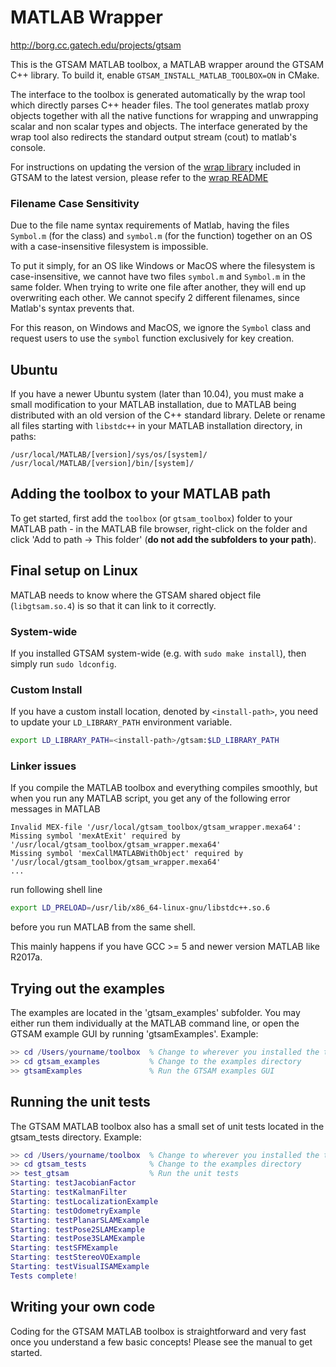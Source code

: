 # MATLAB Wrapper

http://borg.cc.gatech.edu/projects/gtsam

This is the GTSAM MATLAB toolbox, a MATLAB wrapper around the GTSAM C++ library. To build it, enable `GTSAM_INSTALL_MATLAB_TOOLBOX=ON` in CMake.

The interface to the toolbox is generated automatically by the wrap tool which directly parses C++ header files.
The tool generates matlab proxy objects together with all the native functions for wrapping and unwrapping scalar and non scalar types and objects.
The interface generated by the wrap tool also redirects the standard output stream (cout) to matlab's console.

For instructions on updating the version of the [wrap library](https://github.com/borglab/wrap) included in GTSAM to the latest version, please refer to the [wrap README](https://github.com/borglab/wrap/blob/master/README.md#git-subtree-and-contributing)

### Filename Case Sensitivity

Due to the file name syntax requirements of Matlab, having the files `Symbol.m` (for the class) and `symbol.m` (for the function) together on an OS with a case-insensitive filesystem is impossible.

To put it simply, for an OS like Windows or MacOS where the filesystem is case-insensitive, we cannot have two files `symbol.m` and `Symbol.m` in the same folder. When trying to write one file after another, they will end up overwriting each other. We cannot specify 2 different filenames, since Matlab's syntax prevents that.

For this reason, on Windows and MacOS, we ignore the `Symbol` class and request users to use the `symbol` function exclusively for key creation.

## Ubuntu

If you have a newer Ubuntu system (later than 10.04), you must make a small modification to your MATLAB installation, due to MATLAB being distributed with an old version of the C++ standard library. Delete or rename all files starting with `libstdc++` in your MATLAB installation directory, in paths:

    /usr/local/MATLAB/[version]/sys/os/[system]/
    /usr/local/MATLAB/[version]/bin/[system]/

## Adding the toolbox to your MATLAB path

To get started, first add the `toolbox` (or `gtsam_toolbox`) folder to your MATLAB path - in the MATLAB file browser, right-click on the folder and click 'Add to path -> This folder' (**do not add the subfolders to your path**).

## Final setup on Linux

MATLAB needs to know where the GTSAM shared object file (`libgtsam.so.4`) is so that it can link to it correctly.

### System-wide

If you installed GTSAM system-wide (e.g. with `sudo make install`), then simply run `sudo ldconfig`.

### Custom Install

If you have a custom install location, denoted by `<install-path>`, you need to update your `LD_LIBRARY_PATH` environment variable.

```sh
export LD_LIBRARY_PATH=<install-path>/gtsam:$LD_LIBRARY_PATH
```

### Linker issues

If you compile the MATLAB toolbox and everything compiles smoothly, but when you run any MATLAB script, you get any of the following error messages in MATLAB

```
Invalid MEX-file '/usr/local/gtsam_toolbox/gtsam_wrapper.mexa64':
Missing symbol 'mexAtExit' required by '/usr/local/gtsam_toolbox/gtsam_wrapper.mexa64'
Missing symbol 'mexCallMATLABWithObject' required by '/usr/local/gtsam_toolbox/gtsam_wrapper.mexa64'
...
```

run following shell line

```sh
export LD_PRELOAD=/usr/lib/x86_64-linux-gnu/libstdc++.so.6
```

before you run MATLAB from the same shell.

This mainly happens if you have GCC >= 5 and newer version MATLAB like R2017a.

## Trying out the examples

The examples are located in the 'gtsam_examples' subfolder. You may either run them individually at the MATLAB command line, or open the GTSAM example GUI by running 'gtsamExamples'. Example:

```matlab
>> cd /Users/yourname/toolbox  % Change to wherever you installed the toolbox
>> cd gtsam_examples           % Change to the examples directory
>> gtsamExamples               % Run the GTSAM examples GUI
```

## Running the unit tests

The GTSAM MATLAB toolbox also has a small set of unit tests located in the gtsam_tests directory. Example:

```matlab
>> cd /Users/yourname/toolbox  % Change to wherever you installed the toolbox
>> cd gtsam_tests              % Change to the examples directory
>> test_gtsam                  % Run the unit tests
Starting: testJacobianFactor
Starting: testKalmanFilter
Starting: testLocalizationExample
Starting: testOdometryExample
Starting: testPlanarSLAMExample
Starting: testPose2SLAMExample
Starting: testPose3SLAMExample
Starting: testSFMExample
Starting: testStereoVOExample
Starting: testVisualISAMExample
Tests complete!
```

## Writing your own code

Coding for the GTSAM MATLAB toolbox is straightforward and very fast once you understand a few basic concepts! Please see the manual to get started.
